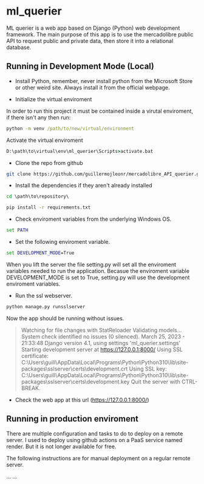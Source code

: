 # ml_querier
ML querier is a web app based on Django (Python) web development framework.
The main purpose of this app is to use the mercadolibre public API to request public and private data, then store it into a relational database.

## Running in Development Mode (Local)

* Install Python, remember, never install python from the Microsoft Store or other weird site. Always install it from the official webpage.


* Initialize the virtual enviroment

In order to run this project it must be contained inside a virutal enviroment, if there isn't any then run:

````cmd
python -m venv /path/to/new/virtual/environment
````
Activate the virtual enviroment
```cmd
D:\path\to\virtual\env\ml_querier\Scripts>activate.bat
````

* Clone the repo from github
````bash
git clone https://github.com/guillermojleonr/mercadolibre_API_querier.git
````

* Install the dependencies if they aren't already installed


````cmd
cd \path\to\repository\

pip install -r requirements.txt
````

* Check enviroment variables from the underlying Windows OS.

```cmd
set PATH
```

* Set the following enviroment variable. 

````cmd
set DEVELOPMENT_MODE=True
````
When you lift the server the file setting.py will set all the enviroment variables needed to run the application. Becasue the enviroment variable DEVELOPMENT_MODE is set to True, setting.py will use the development enviroment variables.

* Run the ssl webserver.
````cmd
python manage.py runsslserver
````

Now the app should be running without issues.

>Watching for file changes with StatReloader
>Validating models...
>System check identified no issues (0 silenced).
March 25, 2023 - 21:33:48
Django version 4.1, using settings 'ml_querier.settings'
Starting development server at https://127.0.0.1:8000/
Using SSL certificate: C:\Users\guill\AppData\Local\Programs\Python\Python310\lib\site-packages\sslserver\certs\development.crt
Using SSL key: C:\Users\guill\AppData\Local\Programs\Python\Python310\lib\site-packages\sslserver\certs\development.key
Quit the server with CTRL-BREAK.

* Check the web app at this url (https://127.0.0.1:8000/)

## Running in production enviroment
There are multiple configuration and tasks to do to deploy on a remote server. I used to deploy using github actions on a PaaS service named render. But it is not longer available for free.

The following instructions are for manual deployment on a regular remote server.

...
...


